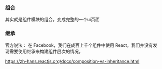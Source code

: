### 组合

其实就是组件模块的组合，变成完整的一个ui页面

### 继承
官方说法： 在 Facebook，我们在成百上千个组件中使用 React。我们并没有发现需要使用继承来构建组件层次的情况。

https://zh-hans.reactjs.org/docs/composition-vs-inheritance.html